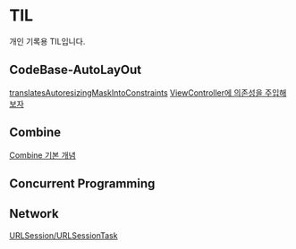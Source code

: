 # TIL

개인 기록용 TIL입니다. 


## CodeBase-AutoLayOut
[translatesAutoresizingMaskIntoConstraints](https://github.com/happykwon/TIL/issues/1)
[ViewController에 의존성을 주입해보자](https://github.com/happykwon/iOS-/issues/6)

## Combine
[Combine 기본 개념](https://github.com/happykwon/TIL/issues/2)

## Concurrent Programming

## Network
[URLSession/URLSessionTask](https://github.com/happykwon/TIL/issues/4#issue-2210871899)




